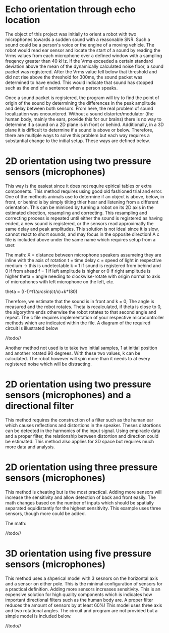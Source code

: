 # Echo orientation through echo location
The object of this project was initially to orient a robot with two microphones towards a sudden sound with a reasonable SNR. Such a sound could be a person's voice or the engine of a moving vehicle. The robot would read ear sensor and locate the start of a sound by reading the Vrms values from each microphone over a defined window with a sampling freqency greater than 40 kHz. If the Vrms exceeded a certain standard deviation above the mean of the dynamically calculated noise floor, a sound packet was registered. After the Vrms value fell below that threshold and did not rise above the threshold for 300ms, the sound packet was determined to have ended. This would indicate that sound has stopped such as the end of a sentence when a person speaks.  

Once a sound packet is registered, the program will try to find the point of origin of the sound by determining the differences in the peak amplitude and delay between both sensors. From here, the real problem of sound localization was encountered. Without a sound distorter/modulator (the human body, mainly the ears, provide this for our brains) there is no way to determine if a sound on a 2D plane is in front or behind. Additionally, in a 3D plane it is difficult to determine if a sound is above or below. Therefore, there are multiple ways to solve this problem but each way requires a substantial change to the initial setup. These ways are defined below.

# 2D orientation using two pressure sensors (microphones)
This way is the easiest since it does not require epirical tables or extra components. This method requires using good old fashioned trial and error. One of the methods animals use to determine if an object is above, below, in front, or behind is by simply tilting thier hear and listening from a different orientation. This can be mimiced by turning a robot on its 2D axis in the estimated direction, resampling and correcting. This resampling and correcting process is repeated until either the sound is registered as having ended, a new sound is registered, or the sensors read approximatly the same delay and peak amplitudes. This solution is not ideal since it is slow, cannot react to short sounds, and may focus in the opposite direction! A c file is included above under the same name which requires setup from a user.
 
 The math: X = distance between microphone speakers assumeing they are inline with the axis of rotation
 t = time delay
 c = speed of light in respective medium
 -> this is undetectable   k = 1 if sound is registered from behind and 0 if from ahead
 f = 1 if left amplitude is higher or 0 if right amplitude is higher
 theta = angle needing to clockwise-rotate with origin normal to axis of microphones with left microphone on the left, etc.
 
 theta = ((-1)^f)*(arcsin(c*t/x)+k*180)
 
 Therefore, we estimate that the sound is in front and k = 0; The angle is measured and the robot rotates. Theta is recalculated, if theta is close to 0, the algorythm ends otherwise the robot rotates to that second angle and repeat. The c file requires implementation of your respective microcontroller methods which are indicated within the file. A diagram of the required circuit is illustrated below

//todo//
 
 Another method not used is to take two initial samples, 1 at initial position and another rotated 90 degrees. With these two values, k can be calculated. The robot however will spin more than it needs to at every registered noise which will be distracting. 
 
 # 2D orientation using two pressure sensors (microphones) and a directional filter
 This method requires the construction of a filter such as the human ear which causes reflections and distortions in the speaker. Theses distortions can be detected in the harmonics of the input signal. Using empiracle data and a proper filter, the relationship between distortion and direction could be estimated. This method also applies for 3D space but requires much more data and analysis.
 
  # 2D orientation using three pressure sensors (microphones)
  This method is cheating but is the most practical. Adding more sensors will increase the sensitivity and allow detection of back and front easily. The math changes based on the number of inputs which should be spatially separated equidistantly for the highest sensitivity. This example uses three sensors, though more could be added. 
  
  The math:
  
  //todo//
  
  # 3D orientation using five pressure sensors (microphones)
  This method uses a shperical model with 3 sesnors on the horizontal axis and a sensor on either pole. This is the minimal configuration of sensors for a practical definition. Adding more sensors increases sensitivity. This is an expensive solution for high quality components which is indicates how important directional filters such as the human body are. A proper filter reduces the amount of sensors by at least 60%! This model uses three axis and two rotational angles. The circuit and program are not provided but a simple model is included below.
  
  //todo//
 

